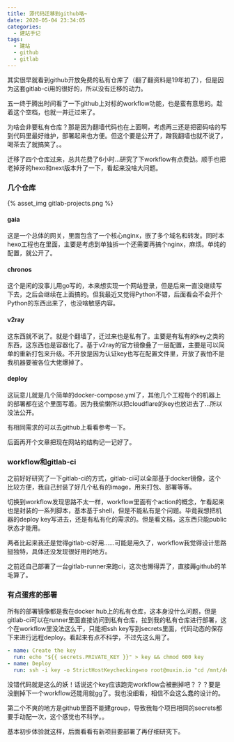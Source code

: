 ```yaml
---
title: 源代码迁移到github咯~
date: 2020-05-04 23:34:05
categories:
  - 建站手记
tags:
  - 建站
  - github
  - gitlab
---
```

其实很早就看到github开放免费的私有仓库了（翻了翻资料是19年初了），但是因为这套gitlab-ci用的很好的，所以没有迁移的动力。

五一终于腾出时间看了一下github上对标的workflow功能，也是蛮有意思的。趁着这个空档，也就一并迁过来了。

为啥会非要私有仓库？那是因为翻墙代码也在上面啊，考虑再三还是把密码啥的写到代码里最好维护，部署起来也方便。但这个要是公开了，蹭我翻墙也就不说了，喝茶去了就搞笑了。。

迁移了四个仓库过来，总共花费了6小时…研究了下workflow有点费劲。顺手也把老掉牙的hexo和next版本升了一下，看起来没啥大问题。

### 几个仓库

{% asset_img gitlab-projects.png %}

#### gaia

这是一个总体的网关，里面包含了一个核心nginx，嵌了多个域名和转发。同时本hexo工程也在里面，主要是考虑到单独拆一个还需要再搞个nginx，麻烦。单纯的配置，就公开了。

#### chronos

这个是闲的没事儿用go写的，本来想实现一个网站登录，但是后来一直没继续写下去，之后会继续在上面搞的。但我最近又觉得Python不错，后面看会不会开个Python的东西出来了，也没啥敏感内容。

#### v2ray

这东西就不说了。就是个翻墙了，迁过来也是私有了。主要是有私有的key之类的东西，这东西也是容器化了。基于v2ray的官方镜像叠了一层配置，主要是可以简单的重新打包来升级。不开放是因为认证key也写在配置文件里，开放了我怕不是我机器要被各位大佬爆掉了。

#### deploy

这玩意儿就是几个简单的docker-compose.yml了，其他几个工程每个的机器上的部署都在这个里面写着。因为我偷懒所以把cloudflare的key也放进去了…所以没法公开。


有相同需求的可以去github上看看参考一下。

后面再开个文章把现在网站的结构记一记好了。

### workflow和gitlab-ci

之前好好研究了一下gitlab-ci的方式，gitlab-ci可以全部基于docker镜像，这个比较方便，我自己封装了好几个私有的image，用来打包、部署等等。

切换到workflow发现思路不太一样，workflow里面有个action的概念，乍看起来也是封装的一系列脚本，基本基于shell，但是不能私有是个问题。毕竟我想把机器的deploy key写进去，还是有私有化的需求的。但是看文档，这东西只能public状态才能用。

两者比起来我还是觉得gitlab-ci好用……可能是用久了，workflow我觉得设计思路挺独特，具体还没发现很好用的地方。

之前还自己部署了一台gitlab-runner来跑ci，这次也懒得弄了，直接薅github的羊毛算了。

### 有点蛋疼的部署

所有的部署镜像都是我在docker hub上的私有仓库，这本身没什么问题，但是gitlab-ci可以在runner里面直接访问到私有仓库，拉到我的私有仓库进行部署，这个在workflow里没法这么干，只能把ssh key写到secrets里面，代码动态的保存下来进行远程deploy。看起来有点不科学，不过先这么用了。

```yaml
- name: Create the key
  run: echo "${{ secrets.PRIVATE_KEY }}" > key && chmod 600 key
- name: Deploy
  run: ssh -i key -o StrictHostKeychecking=no root@muxin.io "cd /mnt/deploy/gaia && docker-compose down --rmi all && docker-compose up -d"
```

没错代码就是这么的妖！话说这个key应该跑完workflow会被删掉吧？？？要是没删掉下一个workflow还能用就gg了。我也没细看，相信不会这么蠢的设计的。

第二个不爽的地方是github里面不能建group，导致我每个项目相同的secrets都要手动配一次，这个感觉也不科学。。

基本初步体验就这样，后面看看有新项目要部署了再仔细研究下。